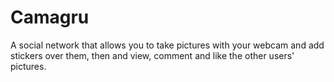 # Camagru
A social network that allows you to take pictures with your webcam and add stickers over them, then and view, comment and like the other users' pictures.
